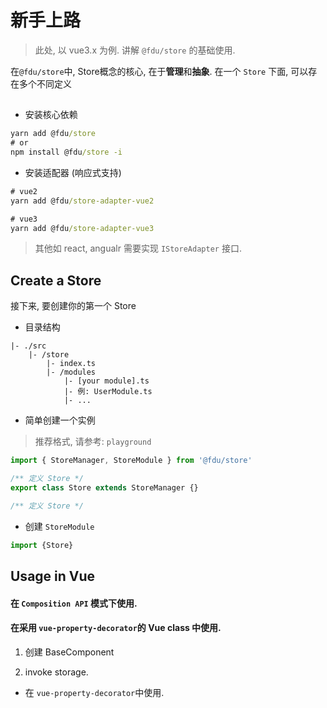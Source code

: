 # 新手上路

> 此处, 以 vue3.x 为例. 讲解 `@fdu/store` 的基础使用.

在`@fdu/store`中, Store概念的核心, 在于**管理**和**抽象**. 在一个 `Store` 下面, 可以存在多个不同定义


##

-   安装核心依赖

```cmd
yarn add @fdu/store
# or
npm install @fdu/store -i
```

-   安装适配器 (响应式支持)

```cmd
# vue2
yarn add @fdu/store-adapter-vue2

# vue3
yarn add @fdu/store-adapter-vue3

```

> 其他如 react, angualr 需要实现 `IStoreAdapter` 接口.

## Create a Store

接下来, 要创建你的第一个 Store

-   目录结构

```
|- ./src
    |- /store
        |- index.ts
        |- /modules
            |- [your module].ts
            |- 例: UserModule.ts
            |- ...
```

-   简单创建一个实例

> 推荐格式, 请参考: `playground`

```typescript
import { StoreManager, StoreModule } from '@fdu/store'

/** 定义 Store */
export class Store extends StoreManager {}

/** 定义 Store */
```

-   创建 `StoreModule`

```typescript
import {Store}
```

## Usage in Vue

#### 在 `Composition API` 模式下使用.

#### 在采用 `vue-property-decorator`的 Vue class 中使用.

1. 创建 BaseComponent

2. invoke storage.

-   在 `vue-property-decorator`中使用.
